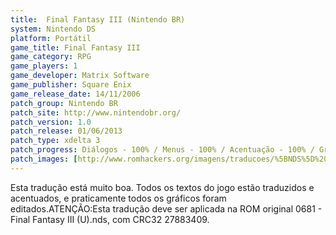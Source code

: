 ```yaml
---
title:  Final Fantasy III (Nintendo BR)
system: Nintendo DS
platform: Portátil
game_title: Final Fantasy III
game_category: RPG
game_players: 1
game_developer: Matrix Software
game_publisher: Square Enix
game_release_date: 14/11/2006
patch_group: Nintendo BR
patch_site: http://www.nintendobr.org/
patch_version: 1.0
patch_release: 01/06/2013
patch_type: xdelta 3
patch_progress: Diálogos - 100% / Menus - 100% / Acentuação - 100% / Gráficos - 95% / Revisão - 100% / Geral - 97%
patch_images: [http://www.romhackers.org/imagens/traducoes/%5BNDS%5D%20Final%20Fantasy%20III%20-%20Nintendo%20BR%20-%201.jpg,http://www.romhackers.org/imagens/traducoes/%5BNDS%5D%20Final%20Fantasy%20III%20-%20Nintendo%20BR%20-%202.jpg,http://www.romhackers.org/imagens/traducoes/%5BNDS%5D%20Final%20Fantasy%20III%20-%20Nintendo%20BR%20-%203.jpg]
---
```

Esta tradução está muito boa. Todos os textos do jogo estão traduzidos e acentuados, e praticamente todos os gráficos foram editados.ATENÇÃO:Esta tradução deve ser aplicada na ROM original 0681 - Final Fantasy III (U).nds, com CRC32 27883409.